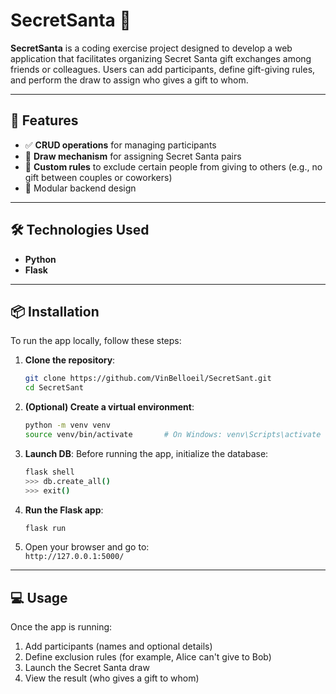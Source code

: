 # SecretSanta 🎁

**SecretSanta** is a coding exercise project designed to develop a web application that facilitates organizing Secret Santa 
gift exchanges among friends or colleagues. Users can add participants, define gift-giving rules, 
and perform the draw to assign who gives a gift to whom.

---

## 🚀 Features

- ✅ **CRUD operations** for managing participants
- 🎯 **Draw mechanism** for assigning Secret Santa pairs
- 🚫 **Custom rules** to exclude certain people from giving to others (e.g., no gift between couples or coworkers)
- 🧩 Modular backend design

---

## 🛠️ Technologies Used

- **Python**
- **Flask**

---

## 📦 Installation

To run the app locally, follow these steps:

1. **Clone the repository**:
   ```bash
   git clone https://github.com/VinBelloeil/SecretSant.git
   cd SecretSant
   ```

2. **(Optional) Create a virtual environment**:
   ```bash
   python -m venv venv
   source venv/bin/activate       # On Windows: venv\Scripts\activate
   ```

3. **Launch DB**:
   Before running the app, initialize the database:

    ```bash
    flask shell
    >>> db.create_all()
    >>> exit()
    ```

4. **Run the Flask app**:
   ```bash
   flask run
   ```

5. Open your browser and go to:  
   `http://127.0.0.1:5000/`

---

## 💻 Usage

Once the app is running:

1. Add participants (names and optional details)
2. Define exclusion rules (for example, Alice can't give to Bob)
3. Launch the Secret Santa draw
4. View the result (who gives a gift to whom)

